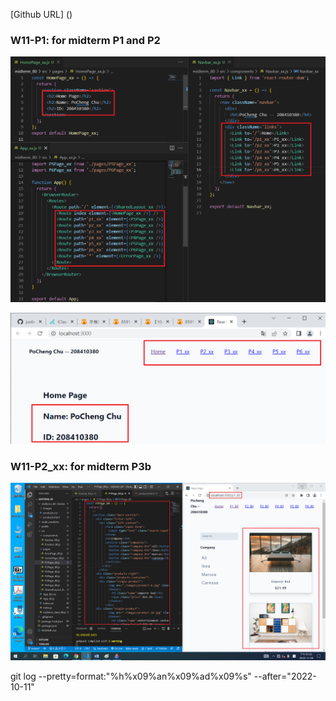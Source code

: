 [Github URL] ()

### W11-P1: for midterm P1 and P2

![](w11-p1-1.png)

![](w11-p1-2.png)

### W11-P2_xx: for midterm P3b

![](w11-p2-1.png)



git log --pretty=format:"%h%x09%an%x09%ad%x09%s" --after="2022-10-11"
